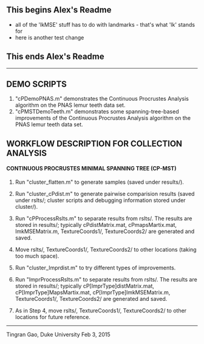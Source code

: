 ## This begins Alex's Readme ##

- all of the 'lkMSE' stuff has to do with landmarks - that's what 'lk' stands for
- here is another test change







## This ends Alex's Readme ##

-------------------------------------

## DEMO SCRIPTS ##
1. "cPDemoPNAS.m" demonstrates the Continuous Procrustes Analysis algorithm on the PNAS lemur teeth data set.
2. "cPMSTDemoTeeth.m" demonstrates some spanning-tree-based improvements of the Continuous Procrustes Analysis algorithm on the PNAS lemur teeth data set.

## WORKFLOW DESCRIPTION FOR COLLECTION ANALYSIS ##

#### CONTINUOUS PROCRUSTES MINIMAL SPANNING TREE (CP-MST) ####

1. Run "cluster_flatten.m" to generate samples (saved under results/).

2. Run "cluster_cPdist.m" to generate pairwise comparision results (saved under rslts/; cluster scripts and debugging information stored under cluster/).

3. Run "cPProcessRslts.m" to separate results from rslts/. The results are stored in results/; typically cPdistMatrix.mat, cPmapsMartix.mat, lmkMSEMatrix.m, TextureCoords1/, TextureCoords2/ are generated and saved.

4. Move rslts/, TextureCoords1/, TextureCoords2/ to other locations (taking too much space).

5. Run "cluster_Imprdist.m" to try different types of improvements.

6. Run "ImprProcessRslts.m" to separate results from rslts/. The results are stored in results/; typically cP[ImprType]distMatrix.mat, cP[ImprType]MapsMartix.mat, cP[ImprType]lmkMSEMatrix.m, TextureCoords1/, TextureCoords2/ are generated and saved.

7. As in Step 4, move rslts/, TextureCoords1/, TextureCoords2/ to other locations for future reference.

---------------------------------
Tingran Gao, Duke University
Feb 3, 2015

